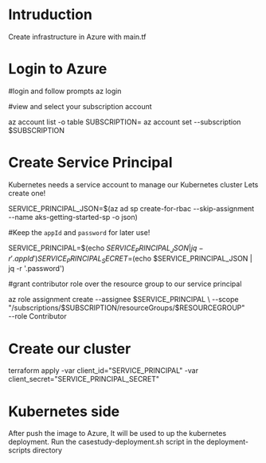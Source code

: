 # Intruduction
Create infrastructure in Azure with main.tf

# Login to Azure
#login and follow prompts
az login 

#view and select your subscription account

az account list -o table
SUBSCRIPTION=<id>
az account set --subscription $SUBSCRIPTION

# Create Service Principal
Kubernetes needs a service account to manage our Kubernetes cluster
Lets create one!

SERVICE_PRINCIPAL_JSON=$(az ad sp create-for-rbac --skip-assignment --name aks-getting-started-sp -o json)

#Keep the `appId` and `password` for later use!

SERVICE_PRINCIPAL=$(echo $SERVICE_PRINCIPAL_JSON | jq -r '.appId')
SERVICE_PRINCIPAL_SECRET=$(echo $SERVICE_PRINCIPAL_JSON | jq -r '.password')

#grant contributor role over the resource group to our service principal

az role assignment create --assignee $SERVICE_PRINCIPAL \
--scope "/subscriptions/$SUBSCRIPTION/resourceGroups/$RESOURCEGROUP" \
--role Contributor

# Create our cluster
terraform apply -var client_id="SERVICE_PRINCIPAL" -var client_secret="SERVICE_PRINCIPAL_SECRET"

# Kubernetes side
After push the image to Azure, It will be used to up the kubernetes deployment.
Run the casestudy-deployment.sh script in the deployment-scripts directory
